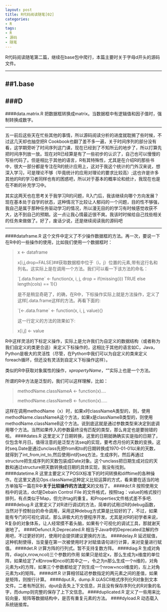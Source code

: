```yaml
---
layout: post
title: R代码阅读随笔[02]
categories:
- R
tags:
- R
- 源码
- 随笔
---
```



R代码阅读随笔第二篇，继续在base包中爬行，本篇主要时关于字母d开头的源码文件。

---
##1.base
---
###D
-----
####data.matrix.R
把数据框转换成matrix。当数据框中有逻辑值和因子值时，强制转换成数字。

------
五一前后这些天在忙些其他的事情，所以源码阅读分析的进度就耽搁了些时候，不过这几天却也抽空把R Cookbook也翻了差不多一遍，关于时间序列的部分没有看，这学期旁听了时间序列这门课，现在已经到了不知所云的地步了，所以打算先把时间序列放一放。现在对R已经算是有了一些初步的认识了，自己也可以慢慢的写些代码了。但是相比于其他的语言，R有其特殊性，尤其是在介绍R的那些书中，很大一部分都是专注在R的统计应用上，这对于我这个统计的门外汉来说，想深入学习，可是理论不够（毕竟统计的应用对理论的要求比较高）;这也许是许多其他的R的学习者同样也有的困惑吧，所以对于基本的概率论和统计，我现在也是在不断的补充学习中。

其实这两天也在思考关于我学习R的问题，R入门后，我该继续向哪个方向发展？现在基本处于自学的状态，这种情况下比较让人郁闷的一个问题，目的性不够强，我自己是属于那种任务驱动学习的情况，所以漫无目的的学习有时候感觉收获不大，达不到自己的预期。这一点让我心情最近很不爽。我该时时候给自己找些相关的任务来做做了。好了，废话少说，还是继续阅读我的源码吧

----
####dataframe.R
这个文件中定义了不少操作数据框的方法。再一次，要说一下在R中的一些操作的使用，比如我们使用一个数据框时：
>x <- dataframe
>
>x[i,j,drop=FALSE]##获取数据框中位于（i，j）位置的元素,带有这行名和列名。这实际上是在调用一个方法。我们可以看一下该方法的命名：
>
>\`[.data.frame\` <-
    function(x, i, j, drop = if(missing(i)) TRUE else length(cols) == 1){}
>
>是不是稍显奇葩了，的确，在R中，下标操作实际上就是方法操作，定义了这样[.data.frame这样的方法。再看下面的:
>
>\`[<-.data.frame\` <- function(x, i, j, value){}
>
>这一行定义的方法的效果如下:
>
>x[i,j] <- value

R中这样灵活的下标定义操作，实际上是允许我们为自定义的数据结构（或者称为我们自定义的类更合适）来定义下标操作的，这相比于其他的语言如C，Java，Python是极大的灵活性（尽管，在Python中我们可以为自定义的类来定义foreach循环，但还没有灵活到自定义下标操作这样）。

类似的R中获取对象属性的操作，x$propertyName，“$”实际上也是一个方法。

所谓的R中方法是泛型的，我们可以这样理解，比如：
>methodName.classNameA <- function(x)....
>
>methodName.classNameB <- function(x).....

这样在调用methodName（x）时，如果x时classNameA类型的，则，使用methodName.classNameA这个方法，如果x是classNameB类型的，则使用methodName.classNameB这个方法。说到底这就是通过参数类型来决定到底调用哪个方法。当然如果传入的参数最终没有匹配的类型，那么肯定也是要抛错的啦。
####dates.R
这里定义了日期转换，这里的日期就确确实实是指的日期了，仅包含年月日。值得注意的是泛型方法seq的实现，要考虑月份的天数的变换。这时seq.Date是通过unclass先把from和to的日期转换成1970-01-01以来的天数，就得到了int_from,int_to,然后使用int的seq方法，生成序列，然后再通过structure把生成序列的天数包装成Date对象。这个unclass把日期生成对应的天数和通过structure把天数转换成日期的具体实现，我没有找到。
####datetime.R
这里主要定义了POSIX标准下的时间转换和difftime的各种操作。在这里又遇见Ops.className这种定义比较运算的方式，看来要在适当的地方单独写一篇在R中**关于比较操作的方法定义**的文档了。
####dcf.R
按照使用文档中的说法，dcf是Debain Control File 的文件格式，按照tag：value的格式按行排列，有点类似于Map，但允许tag的重复。和Properties文件格式差不多吧.
####debug.R
这里定义了对R进行调试的方法，简单的试用过R的debug函数，当然对于控制台的命令调用，采用这种debug方式算是比较好的了，不过，如果能有专门的可视化调试，那么讲极大的方便程序开发。尤其是对R的初学者来说，R复杂的对象体系，让人经常摸不着头脑，如果有个可视化的调试工具，那就谢天谢地了。
####Defunct.R,Deprecated.R
相当于Java中的Deprecated注解的作用吧，不过更好的时，使用时会提供建议更换的方法。
####delay.R
延迟赋值，这种机制使得，当变量在第一次被使用时才对赋值语句进行计算，来对变量进行赋值。
####det.R
计算方阵的行列式。暂不支持复数方阵。
####diag.R
生成对角阵，diag(x,nrow,ncol)三个参数的作用
如果只是给定x，那么生成为x维度的单位阵，如果给定了x和nrow和ncol的其中之一，令之为n那么生成一个n维的，对角元素为x的方阵，如果三个参数都给定了则生成一个nrow×ncol维度的，左上对角元素为x的矩阵。
####diff.R
计算相邻延迟参数指定的两元素之间的差值，如果是矩阵，则按行计算。
####dput.R，dump.R
以ASCII格式序列化R对象到文本文件。二者有所区别，dput会丢失上下文信息，并且没有保存序列化的R对象的名字，而dump则完整的保存了上下文信息。
####duplicated.R
定义了一些用来比较向量，矩阵等数据结构中，是否有重复元素的方法。
####dyload.R
动态载入系统链接库。